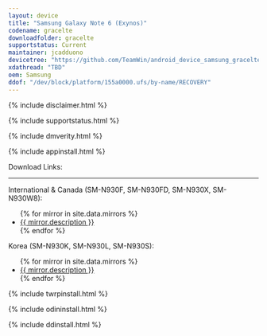 ```yaml
---
layout: device
title: "Samsung Galaxy Note 6 (Exynos)"
codename: gracelte
downloadfolder: gracelte
supportstatus: Current
maintainer: jcadduono
devicetree: "https://github.com/TeamWin/android_device_samsung_gracelte"
xdathread: "TBD"
oem: Samsung
ddof: "/dev/block/platform/155a0000.ufs/by-name/RECOVERY"
---
```


{% include disclaimer.html %}

{% include supportstatus.html %}

{% include dmverity.html %}

{% include appinstall.html %}

<div class='page-heading'>Download Links:</div>
<hr />
<p class="text">International &amp; Canada (SM-N930F, SM-N930FD, SM-N930X, SM-N930W8):</p>
<ul>
{% for mirror in site.data.mirrors %}
  <li>
    <a href="{{ mirror.baseurl }}gracelte">
      {{ mirror.description }}
    </a>
  </li>
{% endfor %}
</ul>
<p class="text">Korea (SM-N930K, SM-N930L, SM-N930S):</p>
<ul>
{% for mirror in site.data.mirrors %}
  <li>
    <a href="{{ mirror.baseurl }}graceltekor">
      {{ mirror.description }}
    </a>
  </li>
{% endfor %}
</ul>

{% include twrpinstall.html %}

{% include odininstall.html %}

{% include ddinstall.html %}
